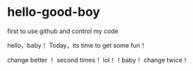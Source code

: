 # hello-good-boy
first to use github and control my code

hello，baby！
Today，its time to get some fun！


change better ！ second times！
lol！！baby！
change twice！
